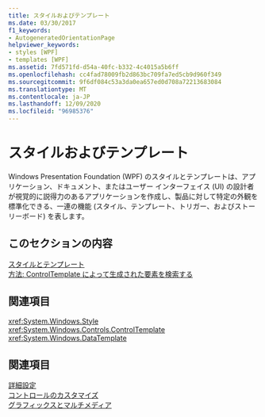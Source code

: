 ```yaml
---
title: スタイルおよびテンプレート
ms.date: 03/30/2017
f1_keywords:
- AutogeneratedOrientationPage
helpviewer_keywords:
- styles [WPF]
- templates [WPF]
ms.assetid: 7fd571fd-d54a-40fc-b332-4c4015a5b6ff
ms.openlocfilehash: cc4fad78009fb2d863bc709fa7ed5cb9d960f349
ms.sourcegitcommit: 9f6df084c53a3da0ea657ed0d708a72213683084
ms.translationtype: MT
ms.contentlocale: ja-JP
ms.lasthandoff: 12/09/2020
ms.locfileid: "96985376"
---
```

# <a name="styles-and-templates"></a>スタイルおよびテンプレート
Windows Presentation Foundation (WPF) のスタイルとテンプレートは、アプリケーション、ドキュメント、またはユーザー インターフェイス (UI) の設計者が視覚的に説得力のあるアプリケーションを作成し、製品に対して特定の外観を標準化できる、一連の機能 (スタイル、テンプレート、トリガー、およびストーリーボード) を表します。  
  
## <a name="in-this-section"></a>このセクションの内容  
 [スタイルとテンプレート](/dotnet/desktop-wpf/fundamentals/styles-templates-overview)  
  [方法: ControlTemplate によって生成された要素を検索する](how-to-find-controltemplate-generated-elements.md)  
  
## <a name="reference"></a>関連項目  
 <xref:System.Windows.Style>  
  <xref:System.Windows.Controls.ControlTemplate>  
  <xref:System.Windows.DataTemplate>  
  
## <a name="related-sections"></a>関連項目  
 [詳細設定](../advanced/index.md)  
  [コントロールのカスタマイズ](control-customization.md)  
  [グラフィックスとマルチメディア](../graphics-multimedia/index.md)

